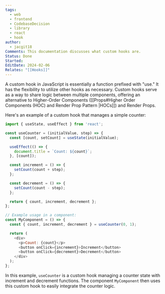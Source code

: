 ```yaml
---
tags:
  - web
  - frontend
  - CodebaseDecision
  - library
  - react
  - hook
author:
  - jacgit18
Comments: This documentation discusses what custom hooks are.
Status: Done
Started: 
EditDate: 2024-02-06
Relates: "[[Hooks]]"
---
```

A custom hook in JavaScript is essentially a function prefixed with "use." It has the flexibility to utilize other hooks as necessary. Custom hooks serve as a way to share logic between multiple components, offering an alternative to Higher-Order Components ([[Props#Higher Order Components (HOC) and Render Prop Pattern |HOCs]]) and Render Props.

Here's an example of a custom hook that manages a simple counter:

```javascript
import { useState, useEffect } from 'react';

const useCounter = (initialValue, step) => {
  const [count, setCount] = useState(initialValue);

  useEffect(() => {
    document.title = `Count: ${count}`;
  }, [count]);

  const increment = () => {
    setCount(count + step);
  };

  const decrement = () => {
    setCount(count - step);
  };

  return { count, increment, decrement };
};

// Example usage in a component:
const MyComponent = () => {
  const { count, increment, decrement } = useCounter(0, 1);

  return (
    <div>
      <p>Count: {count}</p>
      <button onClick={increment}>Increment</button>
      <button onClick={decrement}>Decrement</button>
    </div>
  );
};
```

In this example, `useCounter` is a custom hook managing a counter state with increment and decrement functions. The component `MyComponent` then uses this custom hook to easily integrate the counter logic.

